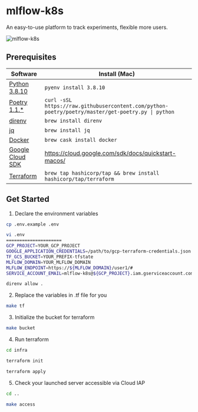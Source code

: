# mlflow-k8s
An easy-to-use platform to track experiments, flexible more users.

![mlflow-k8s](https://user-images.githubusercontent.com/7288735/118874148-87e82a80-b925-11eb-8728-08fd18231900.png)

## Prerequisites
| Software                   | Install (Mac)              |
|----------------------------|----------------------------|
| [Python 3.8.10][python]    | `pyenv install 3.8.10`     |
| [Poetry 1.1.*][poetry]     | `curl -sSL https://raw.githubusercontent.com/python-poetry/poetry/master/get-poetry.py \| python`|
| [direnv][direnv]           | `brew install direnv`      |
| [jq][jq]                   | `brew install jq`          |
| [Docker][docker]           | `brew cask install docker` |
| [Google Cloud SDK][gcloud] | https://cloud.google.com/sdk/docs/quickstart-macos/ |
| [Terraform][terraform]     | `brew tap hashicorp/tap && brew install hashicorp/tap/terraform` |

[python]: https://www.python.org/downloads/release/python-3810/
[poetry]: https://python-poetry.org/
[direnv]: https://direnv.net/
[jq]: https://stedolan.github.io/jq/
[docker]: https://docs.docker.com/docker-for-mac/
[gcloud]: https://cloud.google.com/sdk/
[terraform]: https://learn.hashicorp.com/tutorials/terraform/install-cli/

## Get Started
1. Declare the environment variables
```bash
cp .env.example .env
```

```bash
vi .env
=====================
GCP_PROJECT=YOUR_GCP_PROJECT
GOOGLE_APPLICATION_CREDENTIALS=/path/to/gcp-terraform-credentials.json
TF_GCS_BUCKET=YOUR_PREFIX-tfstate
MLFLOW_DOMAIN=YOUR_MLFLOW_DOMAIN
MLFLOW_ENDPOINT=https://${MLFLOW_DOMAIN}/user1/#
SERVICE_ACCOUNT_EMAIL=mlflow-k8s@${GCP_PROJECT}.iam.gserviceaccount.com
```

```bash
direnv allow .
```

2. Replace the variables in .tf file for you
```bash
make tf
```

3. Initialize the bucket for terraform
```bash
make bucket
```

4. Run terraform
```bash
cd infra
```

```bash
terraform init
```

```bash
terraform apply
```

5. Check your launched server accessible via Cloud IAP
```bash
cd ..
```

```bash
make access
```
